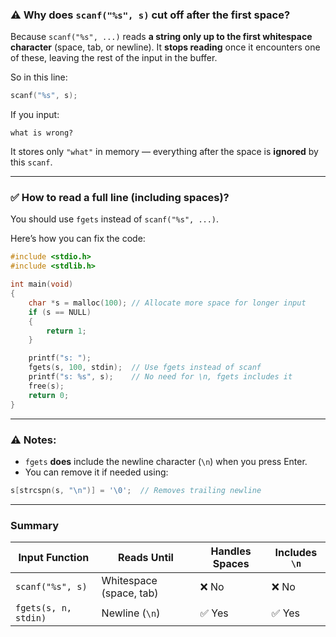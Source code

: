 ### ⚠️ Why does `scanf("%s", s)` cut off after the first space?

Because `scanf("%s", ...)` reads **a string only up to the first whitespace character** (space, tab, or newline). It **stops reading** once it encounters one of these, leaving the rest of the input in the buffer.

So in this line:

```c
scanf("%s", s);
```

If you input:

```
what is wrong?
```

It stores only `"what"` in memory — everything after the space is **ignored** by this `scanf`.

---

### ✅ How to read a full line (including spaces)?

You should use `fgets` instead of `scanf("%s", ...)`.

Here’s how you can fix the code:

```c
#include <stdio.h>
#include <stdlib.h>

int main(void)
{
    char *s = malloc(100); // Allocate more space for longer input
    if (s == NULL)
    {
        return 1;
    }

    printf("s: ");
    fgets(s, 100, stdin);  // Use fgets instead of scanf
    printf("s: %s", s);    // No need for \n, fgets includes it
    free(s);
    return 0;
}
```

---

### ⚠️ Notes:

* `fgets` **does** include the newline character (`\n`) when you press Enter.
* You can remove it if needed using:

```c
s[strcspn(s, "\n")] = '\0';  // Removes trailing newline
```

---

### Summary

| Input Function       | Reads Until             | Handles Spaces | Includes `\n` |
| -------------------- | ----------------------- | -------------- | ------------- |
| `scanf("%s", s)`     | Whitespace (space, tab) | ❌ No           | ❌ No          |
| `fgets(s, n, stdin)` | Newline (`\n`)          | ✅ Yes          | ✅ Yes         |